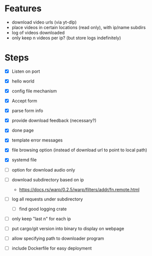 # Features

* download video urls (via yt-dlp)
* place videos in certain locations (read only), with ip/name subdirs
* log of videos downloaded
* only keep n videos per ip? (but store logs indefinitely)

# Steps

* [x] Listen on port
* [x] hello world
* [x] config file mechanism
* [x] Accept form
* [x] parse form info
* [x] provide download feedback (necessary?)
* [x] done page
* [x] template error messages
* [x] file browsing option (instead of download url to point to local
      path)
* [x] systemd file
* [ ] option for download audio only
* [ ] download subdirectory based on ip
  * https://docs.rs/warp/0.2.5/warp/filters/addr/fn.remote.html
* [ ] log all requests under subdirectory
  * [ ] find good logging crate
* [ ] only keep "last n" for each ip
* [ ] put cargo/git version into binary to display on webpage
* [ ] allow specifying path to downloader program
* [ ] include Dockerfile for easy deployment

